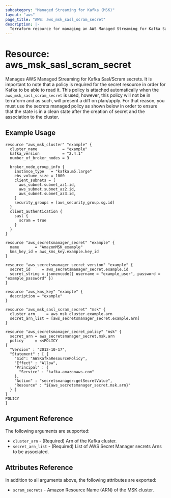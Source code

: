```yaml
---
subcategory: "Managed Streaming for Kafka (MSK)"
layout: "aws"
page_title: "AWS: aws_msk_sasl_scram_secret"
description: |-
  Terraform resource for managing an AWS Managed Streaming for Kafka Sasl/Scram secrets
---
```


# Resource: aws_msk_sasl_scram_secret

Manages AWS Managed Streaming for Kafka Sasl/Scram secrets.  It is important to note that a policy is required for the secret resource in order for Kafka to be able to read it. This policy is attached automatically when the `aws_msk_sasl_scram_secret` is used, however, this policy will not be in terraform and as such, will present a diff on plan/apply. For that reason, you must use the secrets managed policy as shown below in order to ensure that the state is in a clean state after the creation of secret and the association to the cluster.

## Example Usage

```hcl
resource "aws_msk_cluster" "example" {
  cluster_name           = "example"
  kafka_version          = "2.4.1"
  number_of_broker_nodes = 3

  broker_node_group_info {
    instance_type   = "kafka.m5.large"
    ebs_volume_size = 1000
    client_subnets = [
      aws_subnet.subnet_az1.id,
      aws_subnet.subnet_az2.id,
      aws_subnet.subnet_az3.id,
    ]
    security_groups = [aws_security_group.sg.id]
  }
  client_authentication {
    sasl {
      scram = true
    }
  }
}

resource "aws_secretsmanager_secret" "example" {
  name       = "AmazonMSK_example"
  kms_key_id = aws_kms_key.example.key_id
}

resource "aws_secretsmanager_secret_version" "example" {
  secret_id     = aws_secretsmanager_secret.example.id
  secret_string = jsonencode({ username = "example_user", password = "example_password" })
}

resource "aws_kms_key" "example" {
  description = "example"
}

resource "aws_msk_sasl_scram_secret" "msk" {
  cluster_arn     = aws_msk_cluster.example.arn
  secret_arn_list = [aws_secretsmanager_secret.example.arn]
}

resource "aws_secretsmanager_secret_policy" "msk" {
  secret_arn = aws_secretsmanager_secret.msk.arn
  policy     = <<POLICY
{
  "Version" : "2012-10-17",
  "Statement" : [ {
    "Sid": "AWSKafkaResourcePolicy",
    "Effect" : "Allow",
    "Principal" : {
      "Service" : "kafka.amazonaws.com"
    },
    "Action" : "secretsmanager:getSecretValue",
    "Resource" : "${aws_secretsmanager_secret.msk.arn}"
  } ]
}
POLICY
}
```

## Argument Reference

The following arguments are supported:

* `cluster_arn` - (Required) Arn of the Kafka cluster.
* `secret_arn_list` - (Required) List of AWS Secret Manager secrets Arns to be associated.


## Attributes Reference

In addition to all arguments above, the following attributes are exported:

* `scram_secrets` - Amazon Resource Name (ARN) of the MSK cluster.


